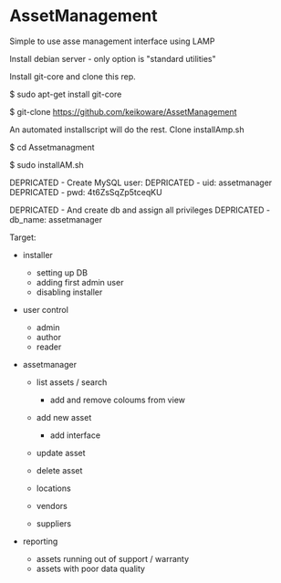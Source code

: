 # AssetManagement
Simple to use asse management interface using LAMP

Install debian server - only option is "standard utilities"

Install git-core and clone this rep.
 
 $ sudo apt-get install git-core
 
 $ git-clone https://github.com/keikoware/AssetManagement
 
 

An automated installscript will do the rest. Clone installAmp.sh
 
 $ cd Assetmanagment
 
 $ sudo installAM.sh


DEPRICATED - Create MySQL user:
DEPRICATED - uid: assetmanager
DEPRICATED - pwd: 4t6ZsSqZp5tceqKU

DEPRICATED - And create db and assign all privileges 
DEPRICATED - db_name: assetmanager 

Target:
- installer
	- setting up DB
	- adding first admin user
	- disabling installer  
- user control
	- admin
	- author
	- reader
- assetmanager
	- list assets / search
		- add and remove coloums from view
	- add new asset
		- add interface
	- update asset
	- delete asset 
	
	- locations
	- vendors
	- suppliers
	
- reporting
	- assets running out of support / warranty
	- assets with poor data quality 
	
